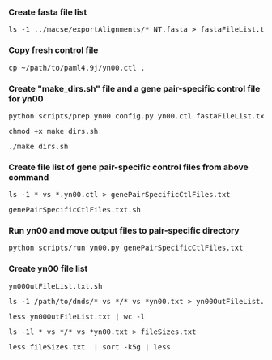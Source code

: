 ### Create fasta file list
<pre>ls -1 ../macse/exportAlignments/*_NT.fasta > fastaFileList.txt</pre>

### Copy fresh control file
<pre>cp ~/path/to/paml4.9j/yn00.ctl .</pre>

### Create "make_dirs.sh" file and a gene pair-specific control file for yn00
<pre>python scripts/prep_yn00_config.py yn00.ctl fastaFileList.txt</pre>
<pre>chmod +x make_dirs.sh</pre>
<pre>./make_dirs.sh</pre>

### Create file list of gene pair-specific control files from above command
<pre>ls -1 *_vs_*.yn00.ctl > genePairSpecificCtlFiles.txt</pre>
<pre>genePairSpecificCtlFiles.txt.sh</pre>

### Run yn00 and move output files to pair-specific directory
<pre>python scripts/run_yn00.py genePairSpecificCtlFiles.txt</pre>

### Create yn00 file list
<pre>yn00OutFileList.txt.sh</pre>
<pre>ls -1 /path/to/dnds/*_vs_*/*_vs_*yn00.txt > yn00OutFileList.txt</pre>

<pre>less yn00OutFileList.txt | wc -l</pre>

<pre>ls -1l *_vs_*/*_vs_*yn00.txt > fileSizes.txt</pre>
<pre>less fileSizes.txt  | sort -k5g | less</pre>
